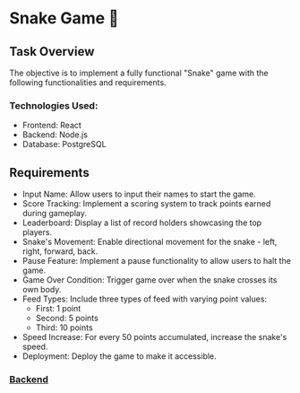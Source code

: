 # Snake Game 🐍

## Task Overview
The objective is to implement a fully functional "Snake" game with the following functionalities and requirements.

### Technologies Used:
- Frontend: React
- Backend: Node.js
- Database: PostgreSQL

## Requirements
- Input Name: Allow users to input their names to start the game.
- Score Tracking: Implement a scoring system to track points earned during gameplay.
- Leaderboard: Display a list of record holders showcasing the top players.
- Snake's Movement: Enable directional movement for the snake - left, right, forward, back.
- Pause Feature: Implement a pause functionality to allow users to halt the game.
- Game Over Condition: Trigger game over when the snake crosses its own body.
- Feed Types: Include three types of feed with varying point values:
  - First: 1 point
  - Second: 5 points
  - Third: 10 points
- Speed Increase: For every 50 points accumulated, increase the snake's speed.
- Deployment: Deploy the game to make it accessible.

### [Backend](https://github.com/NMarkhotsky/snake-game-backend) 
